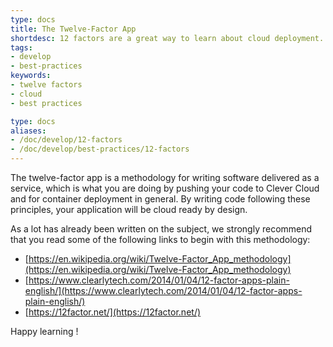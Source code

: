 ```yaml
---
type: docs
title: The Twelve-Factor App
shortdesc: 12 factors are a great way to learn about cloud deployment.
tags:
- develop
- best-practices
keywords:
- twelve factors
- cloud
- best practices

type: docs
aliases:
- /doc/develop/12-factors
- /doc/develop/best-practices/12-factors
---
```


The twelve-factor app is a methodology for writing software delivered as a service, which is what you are doing by pushing your code to Clever Cloud and for container deployment in general. By writing code following these principles, your application will be cloud ready by design.

As a lot has already been written on the subject, we strongly recommend that you read some of the following links to begin with this methodology:

- [https://en.wikipedia.org/wiki/Twelve-Factor_App_methodology](https://en.wikipedia.org/wiki/Twelve-Factor_App_methodology)
- [https://www.clearlytech.com/2014/01/04/12-factor-apps-plain-english/](https://www.clearlytech.com/2014/01/04/12-factor-apps-plain-english/)
- [https://12factor.net/](https://12factor.net/)

Happy learning !
